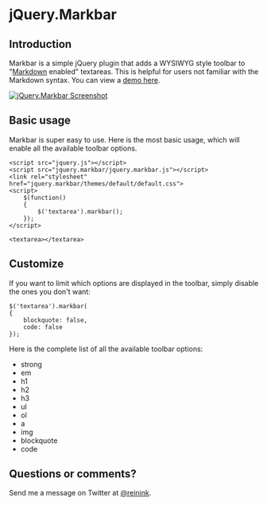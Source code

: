 jQuery.Markbar
==============

## Introduction

Markbar is a simple jQuery plugin that adds a WYSIWYG style toolbar to "[Markdown](http://daringfireball.net/projects/markdown/) enabled" textareas. This is helpful for users not familiar with the Markdown syntax. You can view a [demo here](http://reinink.me/markbar/).

[![jQuery.Markbar Screenshot](http://reinink.me/markbar/screenshot.png)](http://reinink.me/markbar/)

## Basic usage

Markbar is super easy to use. Here is the most basic usage, which will enable all the available toolbar options.

	<script src="jquery.js"></script>
	<script src="jquery.markbar/jquery.markbar.js"></script>
	<link rel="stylesheet" href="jquery.markbar/themes/default/default.css">
	<script>
		$(function()
		{
			$('textarea').markbar();
		});
	</script>

	<textarea></textarea>

## Customize

If you want to limit which options are displayed in the toolbar, simply disable the ones you don't want:

	$('textarea').markbar(
	{
		blockquote: false,
		code: false
	});

Here is the complete list of all the available toolbar options:

- strong
- em
- h1
- h2
- h3
- ul
- ol
- a
- img
- blockquote
- code

## Questions or comments?

Send me a message on Twitter at [@reinink](https://twitter.com/reinink).